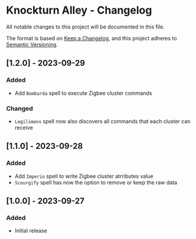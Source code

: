 # Knockturn Alley - Changelog

All notable changes to this project will be documented in this file.

The format is based on [Keep a Changelog](https://keepachangelog.com/en/1.0.0/),
and this project adheres to [Semantic Versioning](https://semver.org/spec/v2.0.0.html).

## [1.2.0] - 2023-09-29
### Added
- Add `Bombarda` spell to execute Zigbee cluster commands

### Changed
- `Legilimens` spell now also discovers all commands that each cluster can receive

## [1.1.0] - 2023-09-28
### Added
- Add `Imperio` spell to write Zigbee cluster atrributes value
- `Scourgify` spell has now the option to remove or keep the raw data

## [1.0.0] - 2023-09-27
### Added
- Initial release
